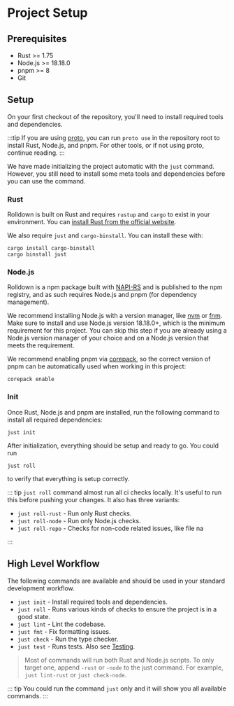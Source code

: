 # Project Setup

## Prerequisites

- Rust >= 1.75
- Node.js >= 18.18.0
- pnpm >= 8
- Git

## Setup

On your first checkout of the repository, you'll need to install required tools and dependencies.

:::tip
If you are using [proto](https://moonrepo.dev/proto), you can run `proto use` in the repository root to install Rust, Node.js, and pnpm. For other tools, or if not using proto, continue reading.
:::

We have made initializing the project automatic with the `just` command. However, you still need to install some meta tools and dependencies before you can use the command.

### Rust

Rolldown is built on Rust and requires `rustup` and `cargo` to exist in your environment. You can
[install Rust from the official website](https://www.rust-lang.org/tools/install).

We also require `just` and `cargo-binstall`. You can install these with:

```shell
cargo install cargo-binstall
cargo binstall just
```

### Node.js

Rolldown is a npm package built with [NAPI-RS](https://napi.rs/) and is published to the npm registry, and as such requires Node.js and pnpm (for dependency management).

We recommend installing Node.js with a version manager, like [nvm](https://github.com/nvm-sh/nvm) or [fnm](https://github.com/Schniz/fnm). Make sure to install and use Node.js version 18.18.0+, which is the minimum requirement for this project. You can skip this step if you are already using a Node.js version manager of your choice and on a Node.js version that meets the requirement.

We recommend enabling pnpm via [corepack](https://nodejs.org/api/corepack.html), so the correct version of pnpm can be automatically used when working in this project:

```shell
corepack enable
```

### Init

Once Rust, Node.js and pnpm are installed, run the following command to install all required dependencies:

```shell
just init
```

After initialization, everything should be setup and ready to go. You could run

```shell
just roll
```

to verify that everything is setup correctly.

::: tip
`just roll` command almost run all ci checks locally. It's useful to run this before pushing your changes. It also has three variants:

- `just roll-rust` - Run only Rust checks.
- `just roll-node` - Run only Node.js checks.
- `just roll-repo` - Checks for non-code related issues, like file na

:::

## High Level Workflow

The following commands are available and should be used in your standard development workflow.

- `just init` - Install required tools and dependencies.
- `just roll` - Runs various kinds of checks to ensure the project is in a good state.
- `just lint` - Lint the codebase.
- `just fmt` - Fix formatting issues.
- `just check` - Run the type checker.
- `just test` - Runs tests. Also see [Testing](./test.md).

> Most of commands will run both Rust and Node.js scripts. To only target one, append `-rust` or `-node` to the just command. For example, `just lint-rust` or `just check-node`.

::: tip
You could run the command `just` only and it will show you all available commands.
:::
